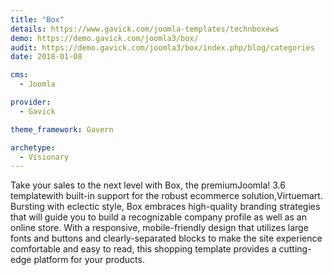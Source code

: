 ```yaml
---
title: "Box"
details: https://www.gavick.com/joomla-templates/technboxews
demo: https://demo.gavick.com/joomla3/box/
audit: https://demo.gavick.com/joomla3/box/index.php/blog/categories
date: 2018-01-08

cms: 
  - Joomla

provider:
  - Gavick

theme_framework: Gavern

archetype:
  - Visionary
---
```


Take your sales to the next level with Box, the premiumJoomla! 3.6 templatewith built-in support for the robust ecommerce solution,Virtuemart. Bursting with eclectic style, Box embraces high-quality branding strategies that will guide you to build a recognizable company profile as well as an online store. With a responsive, mobile-friendly design that utilizes large fonts and buttons and clearly-separated blocks to make the site experience comfortable and easy to read, this shopping template provides a cutting-edge platform for your products.
